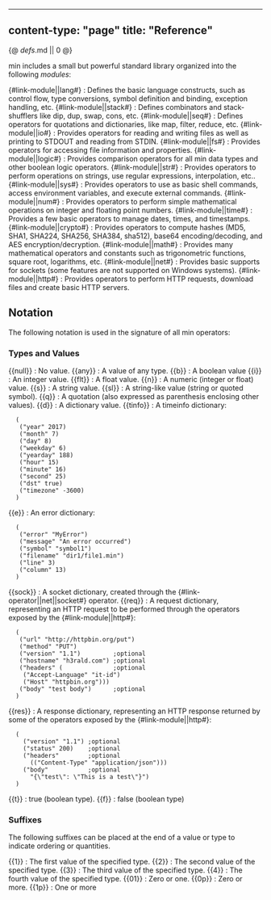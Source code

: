 -----
content-type: "page"
title: "Reference"
-----
{@ _defs_.md || 0 @}

min includes a small but powerful standard library organized into the following _modules_:

{#link-module||lang#}
: Defines the basic language constructs, such as control flow, type conversions, symbol definition and binding, exception handling,  etc.
{#link-module||stack#}
: Defines combinators and stack-shufflers like dip, dup, swap, cons, etc.
{#link-module||seq#}
: Defines operators for quotations and dictionaries, like map, filter, reduce, etc.
{#link-module||io#}
: Provides operators for reading and writing files as well as printing to STDOUT and reading from STDIN.
{#link-module||fs#}
: Provides operators for accessing file information and properties. 
{#link-module||logic#}
: Provides comparison operators for all min data types and other boolean logic operators.
{#link-module||str#}
: Provides operators to perform operations on strings, use regular expressions, interpolation, etc..
{#link-module||sys#}
: Provides operators to use as basic shell commands, access environment variables, and execute external commands.
{#link-module||num#}
: Provides operators to perform simple mathematical operations on integer and floating point numbers.
{#link-module||time#}
: Provides a few basic operators to manage dates, times, and timestamps.
{#link-module||crypto#}
: Provides operators to compute hashes (MD5, SHA1, SHA224, SHA256, SHA384, sha512), base64 encoding/decoding, and AES encryption/decryption.
{#link-module||math#}
: Provides many mathematical operators and constants such as trigonometric functions, square root, logarithms, etc.
{#link-module||net#}
: Provides basic supports for sockets (some features are not supported on Windows systems).
{#link-module||http#}
: Provides operators to perform HTTP requests, download files and create basic HTTP servers.


## Notation

The following notation is used in the signature of all min operators:

### Types and Values

{{null}}
: No value.
{{any}}
: A value of any type.
{{b}}
: A boolean value
{{i}}
: An integer value.
{{flt}}
: A float value.
{{n}}
: A numeric (integer or float) value.
{{s}}
: A string value.
{{sl}}
: A string-like value (string or quoted symbol).
{{q}}
: A quotation (also expressed as parenthesis enclosing other values).
{{d}}
: A dictionary value.
{{tinfo}}
: A timeinfo dictionary:

      (
       ("year" 2017)
       ("month" 7)
       ("day" 8)
       ("weekday" 6)
       ("yearday" 188)
       ("hour" 15)
       ("minute" 16)
       ("second" 25)
       ("dst" true)
       ("timezone" -3600)
      )
{{e}}
: An error dictionary:

      (
       ("error" "MyError")
       ("message" "An error occurred")
       ("symbol" "symbol1")
       ("filename" "dir1/file1.min")
       ("line" 3)
       ("column" 13)
      )
{{sock}}
: A socket dictionary, created through the {#link-operator||net||socket#} operator.
{{req}}
: A request dictionary, representing an HTTP request to be performed through the operators exposed by the {#link-module||http#}:

      (
       ("url" "http://httpbin.org/put")
       ("method" "PUT")
       ("version" "1.1")         ;optional
       ("hostname" "h3rald.com") ;optional
       ("headers" (              ;optional
        ("Accept-Language" "it-id")
        ("Host" "httpbin.org")))
       ("body" "test body")      ;optional
      )
{{res}}
: A response dictionary, representing an HTTP response returned by some of the operators exposed by the {#link-module||http#}:

      (
        ("version" "1.1") ;optional
        ("status" 200)    ;optional
        ("headers"        ;optional
          (("Content-Type" "application/json")))
        ("body"           ;optional
          "{\"test\": \"This is a test\"}")
      )
{{t}}
: true (boolean type).
{{f}}
: false (boolean type)

### Suffixes

The following suffixes can be placed at the end of a value or type to indicate ordering or quantities.

{{1}}
: The first value of the specified type.
{{2}}
: The second value of the specified type.
{{3}}
: The third value of the specified type.
{{4}}
: The fourth value of the specified type.
{{01}}
: Zero or one.
{{0p}}
: Zero or more.
{{1p}}
: One or more
